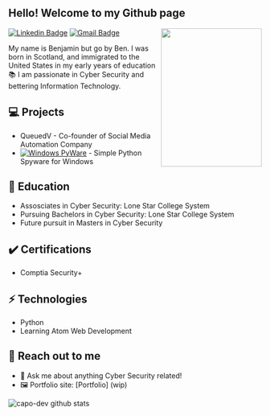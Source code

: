 <h2> Hello! Welcome to my Github page </h2>

<img align='right' src='https://i.pinimg.com/originals/dd/d8/ff/ddd8ff292a30b9ad856856aa920d1081.gif' height='275' width='200"'>

[![Linkedin Badge](https://img.shields.io/badge/-Linkedin-blue?style=flat-square&logo=Linkedin&logoColor=white)](https://www.linkedin.com/) 
[![Gmail Badge](https://img.shields.io/badge/-Gmail-Red?style=flat-square&logo=Gmail&logoColor=white&link=mailto:bengray190@gmail.com)](mailto:bengray190@gmail.com)

My name is Benjamin but go by Ben. I was born in Scotland, and immigrated to the United States in my early years of education 📚
I am passionate in Cyber Security and bettering Information Technology.

## 💻 Projects
* QueuedV - Co-founder of Social Media Automation Company
* [![Windows PyWare](https://img.shields.io/badge/Windows-PyWare-pink)](https://github.com/capo-dev/Windows-PyWare) - Simple Python Spyware for Windows


##  📖 Education
- Assosciates in Cyber Security: Lone Star College System
- Pursuing Bachelors in Cyber Security: Lone Star College System
- Future pursuit in Masters in Cyber Security

## ✔️ Certifications
- Comptia Security+

## ⚡ Technologies 
- Python
- Learning Atom Web Development

## 👋 Reach out to me 
- 💬 Ask me about anything Cyber Security related!
- 🖼️ Portfolio site: [Portfolio] (wip)

![capo-dev github stats](https://github-readme-stats.vercel.app/api?username=capo-dev&hide=["issues"]&show_icons=true)
